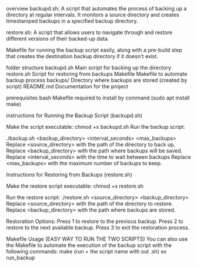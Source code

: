 overview
backupd.sh: A script that automates the process of backing up a directory at regular intervals. It monitors a source directory and creates timestamped backups in a specified backup directory.

restore.sh: A script that allows users to navigate through and restore different versions of their backed-up data.

Makefile for running the backup script easily, along with a pre-build step that creates the destination backup directory if it doesn't exist.

folder structure
backupd.sh  Main script for backing up the directory
restore.sh  Script for restoring from backups
Makefile    Makefile to automate backup process
backups/    Directory where backups are stored (created by script)
README.md   Documentation for the project

prerequisites 
bash 
Makefile required to install by command (sudo apt install make) 


instructions for Running the Backup Script (backupd.sh)

Make the script executable:
chmod +x backupd.sh
Run the backup script:

./backup.sh <source> <backup_directory> <interval_seconds> <max_backups>
Replace <source_directory> with the path of the directory to back up.
Replace <backup_directory> with the path where backups will be saved.
Replace <interval_seconds> with the time to wait between backups 
Replace <max_backups> with the maximum number of backups to keep.


Instructions for Restoring from Backups (restore.sh)

Make the restore script executable:
chmod +x restore.sh

Run the restore script:
./restore.sh <source_directory> <backup_directory>
Replace <source_directory> with the path of the directory to restore.
Replace <backup_directory> with the path where backups are stored.

Restoration Options:
Press 1 to restore to the previous backup.
Press 2 to restore to the next available backup.
Press 3 to exit the restoration process.


Makefile Usage (EASY WAY TO RUN THE TWO SCRIPTS)
You can also use the Makefile to automate the execution of the backup script with the following commands:
make (run + the script name with out .sh)
ex run_backup


